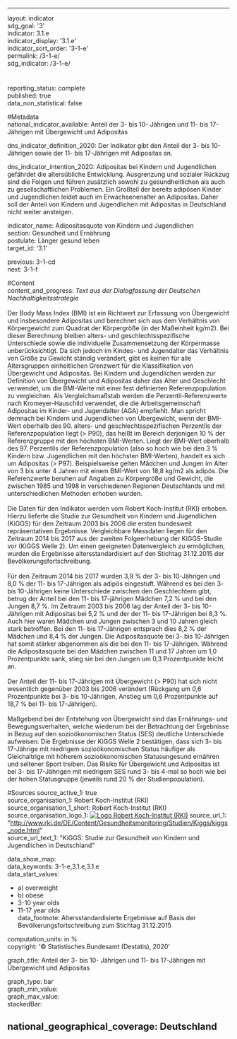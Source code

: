 ---
                   
layout: indicator                   
sdg_goal: '3'                   
indicator: 3.1.e                   
indicator_display: '3.1.e'                   
indicator_sort_order: '3-1-e'                   
permalink: /3-1-e/                   
sdg_indicator: /3-1-e/                   

#                   
reporting_status: complete                   
published: true                   
data_non_statistical: false                   


#Metadata                   
national_indicator_available: Anteil der 3- bis 10- Jährigen und 11- bis 17-Jährigen mit Übergewicht und Adipositas
                   

dns_indicator_definition_2020: Der Indikator gibt den Anteil der 3- bis 10-Jährigen sowie der 11- bis 17-Jährigen mit Adipositas an.                   

dns_indicator_intention_2020: Adipositas bei Kindern und Jugendlichen gefährdet die altersübliche Entwicklung. Ausgrenzung und sozialer Rückzug sind die Folgen und führen zusätzlich sowohl zu gesundheitlichen als auch zu gesellschaftlichen Problemen. Ein Großteil der bereits adipösen Kinder und Jugendlichen leidet auch im Erwachsenenalter an Adipositas. Daher soll der Anteil von Kindern und Jugendlichen mit Adipositas in Deutschland nicht weiter ansteigen.
                   

indicator_name: Adipositasquote von Kindern und Jugendlichen                   
section: Gesundheit und Ernährung                   
postulate: Länger gesund leben                   
target_id: '3.1'                   

previous: 3-1-cd                   
next: 3-1-f                   

#Content                    
content_and_progress: <i> Text aus der Dialogfassung der Deutschen Nachhaltigkeitsstrategie</i><br><br>Der Body Mass Index (BMI) ist ein Richtwert zur Erfassung von Übergewicht und insbesondere Adipositas und berechnet sich aus dem Verhältnis von Körpergewicht zum Quadrat der Körpergröße (in der Maßeinheit&nbsp;kg/m2). Bei dieser Berechnung bleiben alters- und geschlechtsspezifische Unterschiede sowie die individuelle Zusammensetzung der Körpermasse unberücksichtigt. Da sich jedoch im Kindes- und Jugendalter das Verhältnis von Größe zu Gewicht ständig verändert, gibt es keinen für alle Altersgruppen einheitlichen Grenzwert für die Klassifikation von Übergewicht und Adipositas. Bei Kindern und Jugendlichen werden zur Definition von Übergewicht und Adipositas daher das Alter und Geschlecht verwendet, um die BMI-Werte mit einer fest definierten Referenzpopulation zu vergleichen. Als Vergleichsmaßstab werden die Perzentil-Referenzwerte nach Kromeyer-Hauschild verwendet, die die Arbeitsgemeinschaft Adipositas im Kinder- und Jugendalter (AGA) empfiehlt. Man spricht demnach bei Kindern und Jugendlichen von Übergewicht, wenn der BMI-Wert oberhalb des 90. alters- und geschlechtsspezifischen Perzentils der Referenzpopulation liegt (> P90), das heißt im Bereich derjenigen 10&nbsp;% der Referenzgruppe mit den höchsten BMI-Werten. Liegt der BMI-Wert oberhalb des 97. Perzentils der Referenzpopulation (also so hoch wie bei den 3&nbsp;% Kindern bzw. Jugendlichen mit den höchsten BMI-Werten), handelt es sich um Adipositas (> P97). Beispielsweise gelten Mädchen und Jungen im Alter von 3 bis unter 4 Jahren mit einem BMI-Wert von 18,8&nbsp;kg/m2 als adipös. Die Referenzwerte beruhen auf Angaben zu Körpergröße und Gewicht, die zwischen 1985 und 1998 in verschiedenen Regionen Deutschlands und mit unterschiedlichen Methoden erhoben wurden.<br><br>Die Daten für den Indikator werden vom Robert Koch-Institut (RKI) erhoben. Hierzu lieferte die Studie zur Gesundheit von Kindern und Jugendlichen (KiGGS) für den Zeitraum 2003 bis 2006 die ersten bundesweit repräsentativen Ergebnisse. Vergleichbare Messdaten liegen für den Zeitraum 2014 bis 2017 aus der zweiten Folgeerhebung der KiGGS-Studie vor (KiGGS Welle 2). Um einen geeigneten Datenvergleich zu ermöglichen, wurden die Ergebnisse altersstandardisiert auf den Stichtag 31.12.2015 der Bevölkerungsfortschreibung.<br><br>Für den Zeitraum 2014 bis 2017 wurden 3,9&nbsp;% der 3- bis 10-Jährigen und 8,0&nbsp;% der 11- bis 17-Jährigen als adipös eingestuft. Während es bei den 3- bis 10-Jährigen keine Unterschiede zwischen den Geschlechtern gibt, betrug der Anteil bei den 11- bis 17-jährigen Mädchen 7,2&nbsp;% und bei den Jungen 8,7&nbsp;%. Im Zeitraum 2003 bis 2006 lag der Anteil der 3- bis 10-Jährigen mit Adipositas bei 5,2&nbsp;% und der der 11- bis 17-Jährigen bei 8,3&nbsp;%. Auch hier waren Mädchen und Jungen zwischen 3 und 10 Jahren gleich stark betroffen. Bei den 11- bis 17-Jährigen entsprach dies 8,2&nbsp;% der Mädchen und 8,4&nbsp;% der Jungen. Die Adipositasquote bei 3- bis 10-Jährigen hat somit stärker abgenommen als die bei den 11- bis 17-Jährigen. Während die Adipositasquote bei den Mädchen zwischen 11 und 17 Jahren um 1,0 Prozentpunkte sank, stieg sie bei den Jungen um 0,3 Prozentpunkte leicht an.<br><br>Der Anteil der 11- bis 17-Jährigen mit Übergewicht (> P90) hat sich nicht wesentlich gegenüber 2003 bis 2006 verändert (Rückgang um 0,6 Prozentpunkte bei 3- bis 10-Jährigen, Anstieg um 0,6 Prozentpunkte auf 18,7&nbsp;% bei 11- bis 17-Jährigen).<br><br>Maßgebend bei der Entstehung von Übergewicht sind das Ernährungs- und Bewegungsverhalten, welche wiederum bei der Betrachtung der Ergebnisse in Bezug auf den sozioökonomischen Status (SES) deutliche Unterschiede aufweisen. Die Ergebnisse der KiGGS Welle 2 bestätigen, dass sich 3- bis 17-Jährige mit niedrigem sozioökonomischen Status häufiger als Gleichaltrige mit höherem sozioökonomischen Statusungesund ernähren und seltener Sport treiben. Das Risiko für Übergewicht und Adipositas ist bei 3- bis 17-Jährigen mit niedrigem SES rund 3- bis 4-mal so hoch wie bei der hohen Statusgruppe (jeweils rund 20&nbsp;% der Studienpopulation).
                   

#Sources
source_active_1: true                           
source_organisation_1: Robert Koch-Institut (RKI)                           
source_organisation_1_short: Robert Koch-Institut (RKI)                           
source_organisation_logo_1: <a href="https://www.rki.de/DE/Home/homepage_node.html"><img src="https://g205sdgs.github.io/sdg-indicators/public/logos/rki.png" alt="Logo Robert Koch-Institut (RKI)" title="Klicken Sie hier um zu der Homepage der Organisation zu gelangen" /></a>
source_url_1: "http://www.rki.de/DE/Content/Gesundheitsmonitoring/Studien/Kiggs/kiggs_node.html"                               
source_url_text_1: "KiGGS: Studie zur Gesundheit von Kindern und Jugendlichen in Deutschland"                               


data_show_map:                    
data_keywords: 3-1-e,3.1.e,3.1.e                   
data_start_values: 
 - a) overweight
 - b) obese
 - 3-10 year olds
 - 11-17 year olds                   
data_footnote: Altersstandardisierte Ergebnisse auf Basis der Bevölkerungsfortschreibung zum Stichtag 31.12.2015
                   

computation_units: in&nbsp;%                   
copyright: '&copy; Statistisches Bundesamt (Destatis), 2020'                   

graph_title: Anteil der 3- bis 10- Jährigen und 11- bis 17-Jährigen mit Übergewicht und Adipositas
                   
graph_type: bar                   
graph_min_value:                    
graph_max_value:                    
stackedBar:                    

national_geographical_coverage: Deutschland                   
---